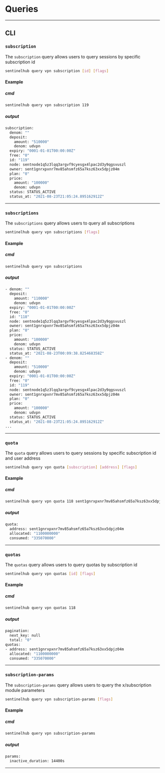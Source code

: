 # Queries
---

## CLI

### `subscription`
The `subscription` query allows users to query sessions by specific subscription id 
```bash
sentinelhub query vpn subscription [id] [flags]
```
#### Example
##### cmd
```bash
sentinelhub query vpn subscription 119
```

##### output
```bash
subscription:
  denom: ""
  deposit:
    amount: "510000"
    denom: udvpn
  expiry: "0001-01-01T00:00:00Z"
  free: "0"
  id: "119"
  node: sentnode1q5z3lqq3argvf9cyesgx4lpac2d3y9qgsvuszl
  owner: sent1gnrxpxnr7mv85ahsmfz65a7ksz63xx5dpjz04m
  plan: "0"
  price:
    amount: "100000"
    denom: udvpn
  status: STATUS_ACTIVE
  status_at: "2021-08-23T21:05:24.895162912Z"
```

---

### `subscriptions`
The `subscriptions` query allows users to query all subscriptions
```bash
sentinelhub query vpn subscriptions [flags]
```
#### Example
##### cmd
```bash
sentinelhub query vpn subscriptions
```

##### output
```bash
- denom: ""
  deposit:
    amount: "110000"
    denom: udvpn
  expiry: "0001-01-01T00:00:00Z"
  free: "0"
  id: "118"
  node: sentnode1q5z3lqq3argvf9cyesgx4lpac2d3y9qgsvuszl
  owner: sent1gnrxpxnr7mv85ahsmfz65a7ksz63xx5dpjz04m
  plan: "0"
  price:
    amount: "100000"
    denom: udvpn
  status: STATUS_ACTIVE
  status_at: "2021-08-23T00:09:38.825468358Z"
- denom: ""
  deposit:
    amount: "510000"
    denom: udvpn
  expiry: "0001-01-01T00:00:00Z"
  free: "0"
  id: "119"
  node: sentnode1q5z3lqq3argvf9cyesgx4lpac2d3y9qgsvuszl
  owner: sent1gnrxpxnr7mv85ahsmfz65a7ksz63xx5dpjz04m
  plan: "0"
  price:
    amount: "100000"
    denom: udvpn
  status: STATUS_ACTIVE
  status_at: "2021-08-23T21:05:24.895162912Z"
...
```

---

### `quota`
The `quota` query allows users to query sessions by specific subscription id and user address
```bash
sentinelhub query vpn quota [subscription] [address] [flags]
```
#### Example
##### cmd
```bash
sentinelhub query vpn quota 118 sent1gnrxpxnr7mv85ahsmfz65a7ksz63xx5dpjz04m
```

##### output
```bash
quota:
  address: sent1gnrxpxnr7mv85ahsmfz65a7ksz63xx5dpjz04m
  allocated: "1100000000"
  consumed: "335070000"
```

---

### `quotas`
The `quotas` query allows users to query quotas by subscription id
```bash
sentinelhub query vpn quotas [id] [flags]
```
#### Example
##### cmd
```bash
sentinelhub query vpn quotas 118
```

##### output
```bash
pagination:
  next_key: null
  total: "0"
quotas:
- address: sent1gnrxpxnr7mv85ahsmfz65a7ksz63xx5dpjz04m
  allocated: "1100000000"
  consumed: "335070000"
```

---

### `subscription-params`
The `subscription-params` query allows users to query the x/subscription module parameters
```bash
sentinelhub query vpn subscription-params [flags]
```
#### Example
##### cmd
```bash
sentinelhub query vpn subscription-params
```

##### output
```bash
params:
  inactive_duration: 14400s
```  

---